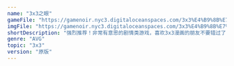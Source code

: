```yaml
---
name: "3x3之眼"
gameFile: "https://gamenoir.nyc3.digitaloceanspaces.com/3x3%E4%B9%8B%E7%9C%BC/3x3.zip"
imgFile: "https://gamenoir.nyc3.digitaloceanspaces.com/3x3%E4%B9%8B%E7%9C%BC/original.webp"
shortDescription: "强烈推荐！非常有意思的剧情类游戏，喜欢3x3漫画的朋友不要错过了"
genre: "AVG"
topic: "3x3"
version: "原版"
---
```

